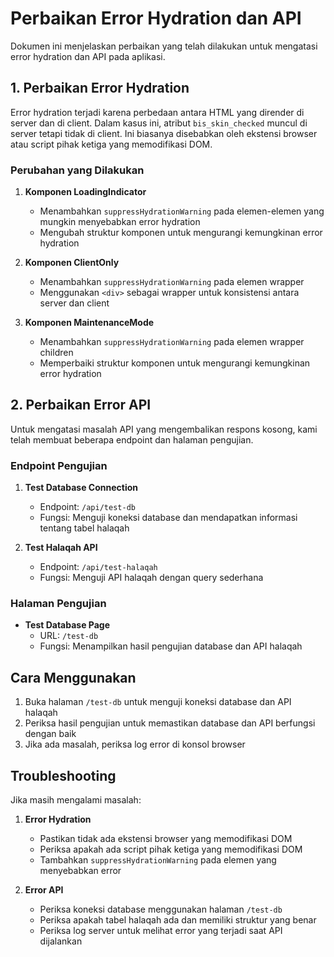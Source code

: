# Perbaikan Error Hydration dan API

Dokumen ini menjelaskan perbaikan yang telah dilakukan untuk mengatasi error hydration dan API pada aplikasi.

## 1. Perbaikan Error Hydration

Error hydration terjadi karena perbedaan antara HTML yang dirender di server dan di client. Dalam kasus ini, atribut `bis_skin_checked` muncul di server tetapi tidak di client. Ini biasanya disebabkan oleh ekstensi browser atau script pihak ketiga yang memodifikasi DOM.

### Perubahan yang Dilakukan

1. **Komponen LoadingIndicator**
   - Menambahkan `suppressHydrationWarning` pada elemen-elemen yang mungkin menyebabkan error hydration
   - Mengubah struktur komponen untuk mengurangi kemungkinan error hydration

2. **Komponen ClientOnly**
   - Menambahkan `suppressHydrationWarning` pada elemen wrapper
   - Menggunakan `<div>` sebagai wrapper untuk konsistensi antara server dan client

3. **Komponen MaintenanceMode**
   - Menambahkan `suppressHydrationWarning` pada elemen wrapper children
   - Memperbaiki struktur komponen untuk mengurangi kemungkinan error hydration

## 2. Perbaikan Error API

Untuk mengatasi masalah API yang mengembalikan respons kosong, kami telah membuat beberapa endpoint dan halaman pengujian.

### Endpoint Pengujian

1. **Test Database Connection**
   - Endpoint: `/api/test-db`
   - Fungsi: Menguji koneksi database dan mendapatkan informasi tentang tabel halaqah

2. **Test Halaqah API**
   - Endpoint: `/api/test-halaqah`
   - Fungsi: Menguji API halaqah dengan query sederhana

### Halaman Pengujian

- **Test Database Page**
  - URL: `/test-db`
  - Fungsi: Menampilkan hasil pengujian database dan API halaqah

## Cara Menggunakan

1. Buka halaman `/test-db` untuk menguji koneksi database dan API halaqah
2. Periksa hasil pengujian untuk memastikan database dan API berfungsi dengan baik
3. Jika ada masalah, periksa log error di konsol browser

## Troubleshooting

Jika masih mengalami masalah:

1. **Error Hydration**
   - Pastikan tidak ada ekstensi browser yang memodifikasi DOM
   - Periksa apakah ada script pihak ketiga yang memodifikasi DOM
   - Tambahkan `suppressHydrationWarning` pada elemen yang menyebabkan error

2. **Error API**
   - Periksa koneksi database menggunakan halaman `/test-db`
   - Periksa apakah tabel halaqah ada dan memiliki struktur yang benar
   - Periksa log server untuk melihat error yang terjadi saat API dijalankan
